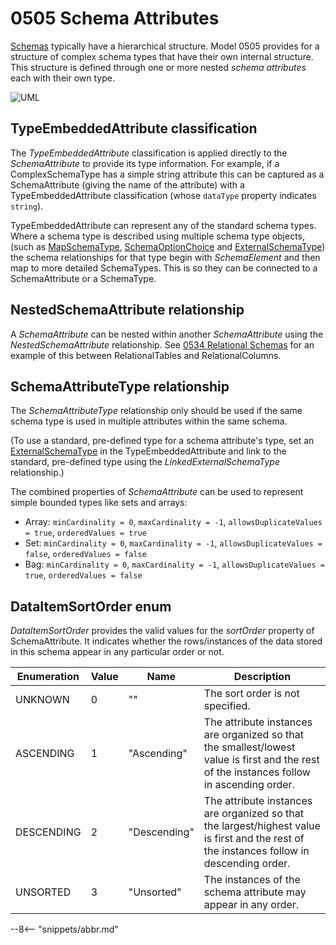 <!-- SPDX-License-Identifier: CC-BY-4.0 -->
<!-- Copyright Contributors to the ODPi Egeria project. -->

# 0505 Schema Attributes

[Schemas](/concepts/schema) typically have a hierarchical structure. Model 0505 provides for a structure of complex schema types that have their own internal structure. This structure is defined through one or more nested *schema attributes* each with their own type.

![UML](0505-Schema-Attributes.svg)

## TypeEmbeddedAttribute classification

The *TypeEmbeddedAttribute* classification is applied directly to the *SchemaAttribute* to provide its type information. For example, if a ComplexSchemaType has a simple string attribute this can be captured as a SchemaAttribute (giving the name of the attribute) with a TypeEmbeddedAttribute classification (whose `dataType` property indicates `string`).

TypeEmbeddedAttribute can represent any of the standard schema types. Where a schema type is described using multiple schema type objects,(such as [MapSchemaType](/types/5/0511-Map-Schema-Elements), [SchemaOptionChoice](/types/5/0501-Schema-Elements) and [ExternalSchemaType](/types/5/0507-External-Schema-Type)) the schema relationships for that type begin with *SchemaElement* and then map to more detailed SchemaTypes. This is so they can be connected to a SchemaAttribute or a SchemaType.

## NestedSchemaAttribute relationship

A *SchemaAttribute* can be nested within another *SchemaAttribute* using the *NestedSchemaAttribute* relationship. See [0534 Relational Schemas](/types/5/0534-Relational-Schemas) for an
example of this between RelationalTables and RelationalColumns.

## SchemaAttributeType relationship

The *SchemaAttributeType* relationship only should be used if the same schema type is used in multiple attributes within the same schema. 

(To use a standard, pre-defined type for a schema attribute's type, set an [ExternalSchemaType](/types/5/0507-External-Schema-Type) in the TypeEmbeddedAttribute and link to the standard, pre-defined type using the *LinkedExternalSchemaType* relationship.)

The combined properties of *SchemaAttribute* can be used to represent simple bounded types like sets and arrays:

- Array: `minCardinality = 0`, `maxCardinality = -1`, `allowsDuplicateValues = true`, `orderedValues = true`
- Set: `minCardinality = 0`, `maxCardinality = -1`, `allowsDuplicateValues = false`, `orderedValues = false`
- Bag: `minCardinality = 0`, `maxCardinality = -1`, `allowsDuplicateValues = true`, `orderedValues = false`


## DataItemSortOrder enum

*DataItemSortOrder* provides the valid values for the *sortOrder* property of SchemaAttribute.  It indicates whether the rows/instances of the data stored in this schema appear in any particular order or not.

| Enumeration | Value | Name           | Description                                                                     |
|-------------|-------|----------------|------------------------------------------------------------------------------------------------|
| UNKNOWN     | 0     | "<Unknown>"    | The sort order is not specified. |
| ASCENDING   | 1     | "Ascending"    | The attribute instances are organized so that the smallest/lowest value is first and the rest of the instances follow in ascending order. |
| DESCENDING  | 2     | "Descending"   | The attribute instances are organized so that the largest/highest value is first and the rest of the instances follow in descending order. |
| UNSORTED    | 3     | "Unsorted"     | The instances of the schema attribute may appear in any order. |                                                                            


--8<-- "snippets/abbr.md"